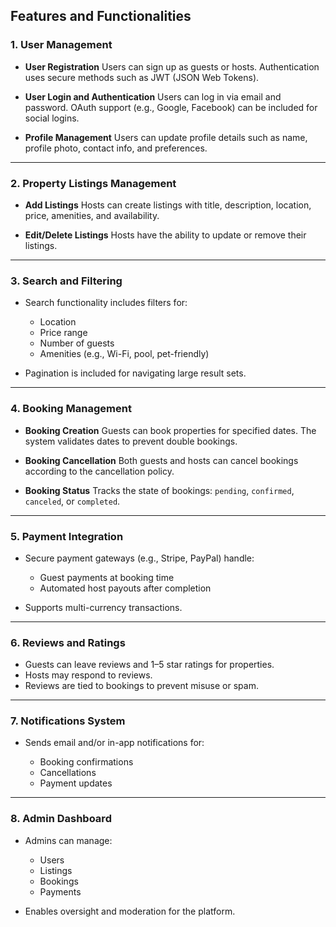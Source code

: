 ## Features and Functionalities

### 1. User Management

* **User Registration**
  Users can sign up as guests or hosts.
  Authentication uses secure methods such as JWT (JSON Web Tokens).

* **User Login and Authentication**
  Users can log in via email and password.
  OAuth support (e.g., Google, Facebook) can be included for social logins.

* **Profile Management**
  Users can update profile details such as name, profile photo, contact info, and preferences.

---

### 2. Property Listings Management

* **Add Listings**
  Hosts can create listings with title, description, location, price, amenities, and availability.

* **Edit/Delete Listings**
  Hosts have the ability to update or remove their listings.

---

### 3. Search and Filtering

* Search functionality includes filters for:

  * Location
  * Price range
  * Number of guests
  * Amenities (e.g., Wi-Fi, pool, pet-friendly)
* Pagination is included for navigating large result sets.

---

### 4. Booking Management

* **Booking Creation**
  Guests can book properties for specified dates.
  The system validates dates to prevent double bookings.

* **Booking Cancellation**
  Both guests and hosts can cancel bookings according to the cancellation policy.

* **Booking Status**
  Tracks the state of bookings: `pending`, `confirmed`, `canceled`, or `completed`.

---

### 5. Payment Integration

* Secure payment gateways (e.g., Stripe, PayPal) handle:

  * Guest payments at booking time
  * Automated host payouts after completion
* Supports multi-currency transactions.

---

### 6. Reviews and Ratings

* Guests can leave reviews and 1–5 star ratings for properties.
* Hosts may respond to reviews.
* Reviews are tied to bookings to prevent misuse or spam.

---

### 7. Notifications System

* Sends email and/or in-app notifications for:

  * Booking confirmations
  * Cancellations
  * Payment updates

---

### 8. Admin Dashboard

* Admins can manage:

  * Users
  * Listings
  * Bookings
  * Payments
* Enables oversight and moderation for the platform.
